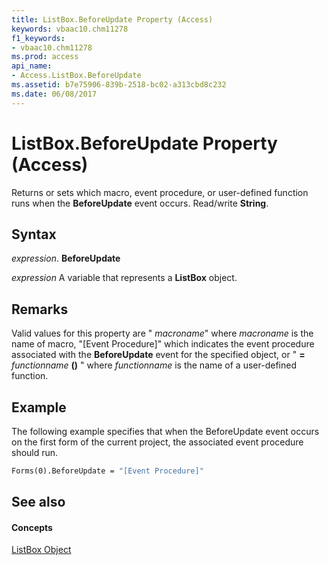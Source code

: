 ```yaml
---
title: ListBox.BeforeUpdate Property (Access)
keywords: vbaac10.chm11278
f1_keywords:
- vbaac10.chm11278
ms.prod: access
api_name:
- Access.ListBox.BeforeUpdate
ms.assetid: b7e75906-839b-2518-bc02-a313cbd8c232
ms.date: 06/08/2017
---
```



# ListBox.BeforeUpdate Property (Access)

Returns or sets which macro, event procedure, or user-defined function runs when the **BeforeUpdate** event occurs. Read/write **String**.


## Syntax

 _expression_. **BeforeUpdate**

 _expression_ A variable that represents a **ListBox** object.


## Remarks

Valid values for this property are " _macroname_" where  _macroname_ is the name of macro, "[Event Procedure]" which indicates the event procedure associated with the **BeforeUpdate** event for the specified object, or " **=** _functionname_ **()** " where _functionname_ is the name of a user-defined function.


## Example

The following example specifies that when the BeforeUpdate event occurs on the first form of the current project, the associated event procedure should run.


```vb
Forms(0).BeforeUpdate = "[Event Procedure]" 

```


## See also


#### Concepts


[ListBox Object](listbox-object-access.md)

